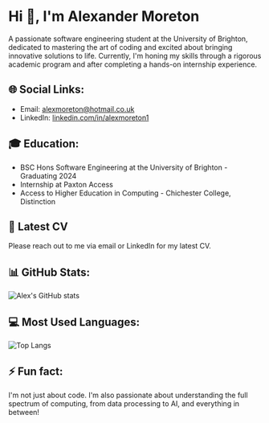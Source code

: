 # Hi 👋, I'm Alexander Moreton

A passionate software engineering student at the University of Brighton, dedicated to mastering the art of coding and excited about bringing innovative solutions to life. Currently, I'm honing my skills through a rigorous academic program and after completing a hands-on internship experience.

## 🌐 Social Links:
- Email: [alexmoreton@hotmail.co.uk](mailto:alexmoreton@hotmail.co.uk)
- LinkedIn: [linkedin.com/in/alexmoreton1](https://www.linkedin.com/in/alexmoreton1)

## 🎓 Education:

- BSC Hons Software Engineering at the University of Brighton - Graduating 2024
- Internship at Paxton Access
- Access to Higher Education in Computing - Chichester College, Distinction

## 📄 Latest CV
Please reach out to me via email or LinkedIn for my latest CV.

## 📊 GitHub Stats:

![Alex's GitHub stats](https://github-readme-stats.vercel.app/api?username=AlexMoreton1&show_icons=true&theme=radical)

## 💻 Most Used Languages:

![Top Langs](https://github-readme-stats.vercel.app/api/top-langs/?username=AlexMoreton1&layout=compact)


## ⚡ Fun fact:

I'm not just about code. I'm also passionate about understanding the full spectrum of computing, from data processing to AI, and everything in between!

<!--
## 💼 Professional Skills:

```text
JavaScript   ███████████░░   70%
Java         ████████░░░░░   50%
Python       ███████░░░░░░   40%
-->

<!--
**AlexMoreton1/AlexMoreton1** is a ✨ _special_ ✨ repository because its `README.md` (this file) appears on your GitHub profile.

Here are some ideas to get you started:

- 🔭 I’m currently working on ...
- 🌱 I’m currently learning ...
- 👯 I’m looking to collaborate on ...
- 🤔 I’m looking for help with ...
- 💬 Ask me about ...
- 📫 How to reach me: ...
- 😄 Pronouns: ...
- ⚡ Fun fact: ...
-->
